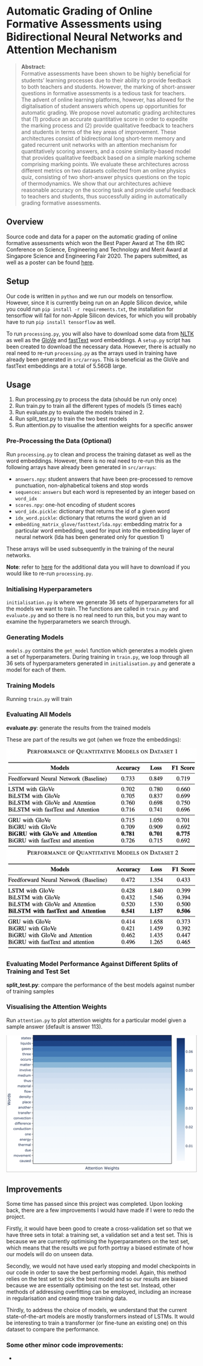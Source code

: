 # Automatic Grading of Online Formative Assessments using Bidirectional Neural Networks and Attention Mechanism

> **Abstract:** <br>
> Formative assessments have been shown to be highly beneﬁcial for students’ learning processes due to their ability to provide feedback to both teachers and students. However, the marking of short-answer questions in formative assessments is a tedious task for teachers. The advent of online learning platforms, however, has allowed for the digitalisation of student answers which opens up opportunities for automatic grading. We propose novel automatic grading architectures that (1) produce an accurate quantitative score in order to expedite the marking process and (2) provide qualitative feedback to teachers and students in terms of the key areas of improvement. These architectures consist of bidirectional long short-term memory and gated recurrent unit networks with an attention mechanism for quantitatively scoring answers, and a cosine similarity-based model that provides qualitative feedback based on a simple marking scheme comprising marking points. We evaluate these architectures across different metrics on two datasets collected from an online physics quiz, consisting of two short-answer physics questions on the topic of thermodynamics. We show that our architectures achieve reasonable accuracy on the scoring task and provide useful feedback to teachers and students, thus successfully aiding in automatically grading formative assessments.

## Overview
Source code and data for a paper on the automatic grading of online formative assessments which won the Best Paper Award at The 6th IRC Conference on Science, Engineering and Technology and Merit Award at Singapore Science and Engineering Fair 2020. The papers submitted, as well as a poster can be found [here](https://github.com/Xavilien/automatic-grading/tree/main/reports).

## Setup
Our code is written in `python` and we run our models on tensorflow. However, since it is currently being run on an Apple Silicon device, while you could run `pip install -r requirements.txt`, the installation for tensorflow will fail for non-Apple Silicon devices, for which you will probably have to run `pip install tensorflow` as well.

To run `processing.py`, you will also have to download some data from [NLTK](https://www.nltk.org/data.html) as well as the [GloVe](https://nlp.stanford.edu/projects/glove/) and [fastText](https://fasttext.cc/docs/en/english-vectors.html) word embeddings. A `setup.py` script has been created to download the necessary data. However, there is actually no real need to re-run `processing.py` as the arrays used in training have already been generated in `src/arrays`. This is beneficial as the GloVe and fastText embeddings are a total of 5.56GB large.

## Usage
1. Run processing.py to process the data (should be run only once)
2. Run train.py to train all the different types of models (5 times each)
3. Run evaluate.py to evaluate the models trained in 2.
4. Run split_test.py to train the two best models
5. Run attention.py to visualise the attention weights for a specific answer

### Pre-Processing the Data (Optional)
Run `processing.py` to clean and process the training dataset as well as the word embeddings. However, there is no real need to re-run this as the following arrays have already been generated in `src/arrays`:

- `answers.npy`: student answers that have been pre-processed to remove punctuation, non-alphabetical tokens and stop words
- `sequences`: `answers` but each word is represented by an integer based on `word_idx` 
- `scores.npy`: one-hot encoding of student scores 
- `word_idx.pickle`: dictionary that returns the id of a given word 
- `idx_word.pickle`: dictionary that returns the word given an id 
- `embedding_matrix_glove/fasttext/lda.npy`: embedding matrix for a particular word embedding, used for input into the embedding layer of neural network (lda has been generated only for question 1)

These arrays will be used subsequently in the training of the neural networks.

**Note**: refer to [here](#setup) for the additional data you will have to download if you would like to re-run `processing.py`. 

### Initialising Hyperparameters
`initialisation.py` is where we generate 36 sets of hyperparameters for all the models we want to train. The functions are called in `train.py` and `evaluate.py` and so there is no real need to run this, but you may want to examine the hyperparameters we search through.

### Generating Models
`models.py` contains the `get_model` function which generates a models given a set of hyperparameters. During training in `train.py`, we loop through all 36 sets of hyperparameters generated in `initialisation.py` and generate a model for each of them.

### Training Models
Running `train.py` will train 

### Evaluating All Models
**evaluate.py**: generate the results from the trained models

These are part of the results we got (when we froze the embeddings):

![Performance of Quantitative Models on Dataset 1](images/results1.png)
![Performance of Quantitative Models on Dataset 2](images/results2.png)

### Evaluating Model Performance Against Different Splits of Training and Test Set
**split_test.py**: compare the performance of the best models against number of training samples 

### Visualising the Attention Weights
Run `attention.py` to plot attention weights for a particular model given a sample answer (default is answer 113).

![Attention Weights](images/attention.png)

## Improvements
Some time has passed since this project was completed. Upon looking back, there are a few improvements I would have made if I were to redo the project.

Firstly, it would have been good to create a cross-validation set so that we have three sets in total: a training set, a validation set and a test set. This is because we are currently optimising the hyperparameters on the test set, which means that the results we put forth portray a biased estimate of how our models will do on unseen data.

Secondly, we would not have used early stopping and model checkpoints in our code in order to save the best performing model. Again, this method relies on the test set to pick the best model and so our results are biased because we are essentially optimising on the test set. Instead, other methods of addressing overfitting can be employed, including an increase in regularisation and creating more training data.

Thirdly, to address the choice of models, we understand that the current state-of-the-art models are mostly transformers instead of LSTMs. It would be interesting to train a transformer (or fine-tune an existing one) on this dataset to compare the performance.

### Some other minor code improvements:
- 